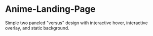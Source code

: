 # Anime-Landing-Page

Simple two paneled "versus" design with interactive hover, interactive overlay, and static background. 
